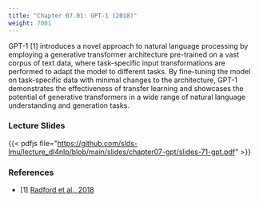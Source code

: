 ```yaml
---
title: "Chapter 07.01: GPT-1 (2018)"
weight: 7001
---
```

GPT-1 [1] introduces a novel approach to natural language processing by employing a generative transformer architecture pre-trained on a vast corpus of text data, where task-specific input transformations are performed to adapt the model to different tasks.
By fine-tuning the model on task-specific data with minimal changes to the architecture, GPT-1 demonstrates the effectiveness of transfer learning and showcases the potential of generative transformers in a wide range of natural language understanding and generation tasks.


<!--more-->

### Lecture Slides

{{< pdfjs file="https://github.com/slds-lmu/lecture_dl4nlp/blob/main/slides/chapter07-gpt/slides-71-gpt.pdf" >}}

### References

- [1] [Radford et al., 2018](https://cdn.openai.com/research-covers/language-unsupervised/language_understanding_paper.pdf)
